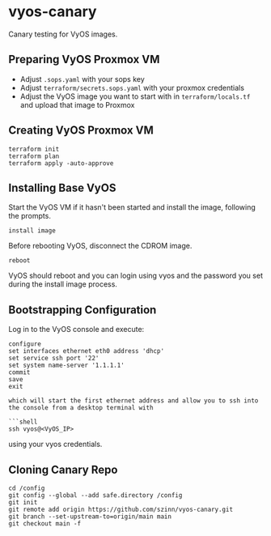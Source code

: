 # vyos-canary

Canary testing for VyOS images.

## Preparing VyOS Proxmox VM

* Adjust `.sops.yaml` with your sops key
* Adjust `terraform/secrets.sops.yaml` with your proxmox credentials
* Adjust the VyOS image you want to start with in `terraform/locals.tf` and upload that image to Proxmox

## Creating VyOS Proxmox VM

```shell
terraform init
terraform plan
terraform apply -auto-approve
```

## Installing Base VyOS

Start the VyOS VM if it hasn't been started and install the image, following the prompts.

```shell
install image
```

Before rebooting VyOS, disconnect the CDROM image.

```shell
reboot
```

VyOS should reboot and you can login using vyos and the password you set during the install image process.

## Bootstrapping Configuration

Log in to the VyOS console and execute:

```shell
configure
set interfaces ethernet eth0 address 'dhcp'
set service ssh port '22'
set system name-server '1.1.1.1'
commit
save
exit

which will start the first ethernet address and allow you to ssh into the console from a desktop terminal with

```shell
ssh vyos@<VyOS_IP>
```

using your vyos credentials.

## Cloning Canary Repo

```shell
cd /config
git config --global --add safe.directory /config
git init
git remote add origin https://github.com/szinn/vyos-canary.git
git branch --set-upstream-to=origin/main main
git checkout main -f
```
